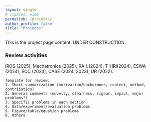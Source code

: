 ```yaml
---
layout: single
# classes: wide
permalink: /projects/
author_profile: false
title: "Projects"
---
```


This is the project page content. UNDER CONSTRUCTION.


### Review activities

IROS (2025), Mechatronics (2025), RA-L(2024), T-HRI(2024), ESWA (2024), ECC (2024), CASE (2024, 2023), UR (2022).

```
Template for review:
1. Short summarization (motivation/background, content, method, contribution)
2. General comments (novelty, clearness, rigour, impact, major problems?)
3. Specific problems in each section
4. Data/experiment/evaluation problems
5. Figure/table/equation problems
6. Others
```